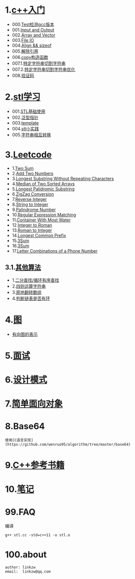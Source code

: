 
# 1.[c++入门](abc)

* 000.[Test检测gcc版本](abc/test.cc)
* 001.[Input and Output](abc/001input.cc)
* 002.[Array and Vector](abc/002average-and-sum.cc)
* 003.[File IO](abc/003string-sort.cc)
* 004.[Align && sizeof](abc/align.cc)
* 005.[解除引用](abc/memb_pt.cc)
* 006.[copy构造函数](abc/constructor-copy.cc)
* 007.1.[特定字符串切割字符串](abc/stringreg.cc)
* 007.2.[特定字符串切割字符串优化](abc/stringreg2.cc)
* 008.[验证码](abc/validate.cc)

# 2.[stl学习](stl)

* 001.[STL基础使用](stl/stl.cc)
* 002.[泛型指针](stl/iterator.cc)
* 003.[template](stl/template.cc)
* 004.[stl小实践](stl/demo.cc)
* 005.[字符串相互转换](stl/trans.cc)

# 3.[Leetcode](leetcode)


* 1.[Two Sum](leetcode/two-sum.cc)
* 2.[Add Two Numbers](leetcode/add-two-numbers.cc)
* 3.[Longest Substring Without Repeating Characters](leetcode/longest-substring.cc)
* 4.[Median of Two Sorted Arrays](leetcode/median-of-two-sorted-arrays.cc)
* 5.[Longest Palidromic Substring](leetcode/longest-palindromic-substring.cc)
* 6.[ZigZag Conversion](leetcode/zigzag-conversion.cc)
* 7.[Reverse Integer](leetcode/reverse-integer.cc)
* 8.[String to Integer](leetcode/atoi.cc)
* 9.[Palindrome Number](leetcode/palindrome-number.cc)
* 10.[Regular Expression Matching](leetcode/regular-expression.cc)
* 11.[Container With Most Water](leetcode/container-most-water.cc)
* 12.[Integer to Roman](leetcode/roman.cc)
* 13.[Roman to Integer](leetcode/roman.cc)
* 14.[Longest Common Prefix](leetcode/longest-common-prefix.cc)
* 15.[3Sum](leetcode/three-sum.cc)
* 16.[3Sum](leetcode/three-sum.cc)
* 17.[Letter Combinations of a Phone Number](leetcode/)

## 3.1.[其他算法](leetcode)

* 1.[二分查找/循环有序查找](leetcode/halfsearch.cc)
* 2.[四则运算字符串](leetcode/four-operation.cc)
* 3.[原地翻转数组](leetcode/reverse-arr.cc)
* 4.[判断链表是否有环](leetcode/link.cc)

# 4.[图](graph)

* [有向图的表示](graph)

# 5.[面试](interview)


# 6.[设计模式](design-pattern)


# 7.[简单面向对象](oo)

# 8.Base64

	使用[C语言实现](https://github.com/wenruo95/algorithm/tree/master/base64)


# 9.[C++参考书籍](books)

# 10.[笔记](notes)


# 99.FAQ

编译
```
g++ stl.cc -std=c++11 -o stl.o
```


# 100.about

	author: linkzw
	email:	linkzw@qq.com
